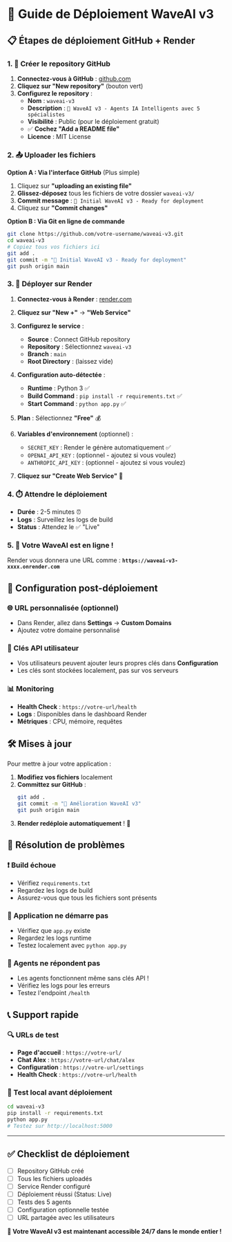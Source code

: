 # 🚀 Guide de Déploiement WaveAI v3

## 📋 Étapes de déploiement GitHub + Render

### 1. 📁 Créer le repository GitHub

1. **Connectez-vous à GitHub** : [github.com](https://github.com)
2. **Cliquez sur "New repository"** (bouton vert)
3. **Configurez le repository** :
   - **Nom** : `waveai-v3`
   - **Description** : `🌊 WaveAI v3 - Agents IA Intelligents avec 5 spécialistes`
   - **Visibilité** : Public (pour le déploiement gratuit)
   - ✅ **Cochez "Add a README file"**
   - **Licence** : MIT License

### 2. 📤 Uploader les fichiers

**Option A : Via l'interface GitHub** (Plus simple)
1. Cliquez sur **"uploading an existing file"**
2. **Glissez-déposez** tous les fichiers de votre dossier `waveai-v3/`
3. **Commit message** : `🌊 Initial WaveAI v3 - Ready for deployment`
4. Cliquez sur **"Commit changes"**

**Option B : Via Git en ligne de commande**
```bash
git clone https://github.com/votre-username/waveai-v3.git
cd waveai-v3
# Copiez tous vos fichiers ici
git add .
git commit -m "🌊 Initial WaveAI v3 - Ready for deployment"
git push origin main
```

### 3. 🚀 Déployer sur Render

1. **Connectez-vous à Render** : [render.com](https://render.com)
2. **Cliquez sur "New +"** → **"Web Service"**
3. **Configurez le service** :
   - **Source** : Connect GitHub repository
   - **Repository** : Sélectionnez `waveai-v3`
   - **Branch** : `main`
   - **Root Directory** : (laissez vide)
   
4. **Configuration auto-détectée** :
   - **Runtime** : Python 3 ✅
   - **Build Command** : `pip install -r requirements.txt` ✅
   - **Start Command** : `python app.py` ✅

5. **Plan** : Sélectionnez **"Free"** 💰

6. **Variables d'environnement** (optionnel) :
   - `SECRET_KEY` : Render le génère automatiquement ✅
   - `OPENAI_API_KEY` : (optionnel - ajoutez si vous voulez)
   - `ANTHROPIC_API_KEY` : (optionnel - ajoutez si vous voulez)

7. **Cliquez sur "Create Web Service"** 🚀

### 4. ⏱️ Attendre le déploiement

- **Durée** : 2-5 minutes ⏰
- **Logs** : Surveillez les logs de build
- **Status** : Attendez le ✅ "Live"

### 5. 🎉 Votre WaveAI est en ligne !

Render vous donnera une URL comme :
**`https://waveai-v3-xxxx.onrender.com`**

## 🔧 Configuration post-déploiement

### 🌐 URL personnalisée (optionnel)
- Dans Render, allez dans **Settings** → **Custom Domains**
- Ajoutez votre domaine personnalisé

### 🔑 Clés API utilisateur
- Vos utilisateurs peuvent ajouter leurs propres clés dans **Configuration**
- Les clés sont stockées localement, pas sur vos serveurs

### 📊 Monitoring
- **Health Check** : `https://votre-url/health`
- **Logs** : Disponibles dans le dashboard Render
- **Métriques** : CPU, mémoire, requêtes

## 🛠️ Mises à jour

Pour mettre à jour votre application :

1. **Modifiez vos fichiers** localement
2. **Committez sur GitHub** :
   ```bash
   git add .
   git commit -m "🔧 Amélioration WaveAI v3"
   git push origin main
   ```
3. **Render redéploie automatiquement** ! 🔄

## 🚨 Résolution de problèmes

### ❗ Build échoue
- Vérifiez `requirements.txt`
- Regardez les logs de build
- Assurez-vous que tous les fichiers sont présents

### 🔌 Application ne démarre pas
- Vérifiez que `app.py` existe
- Regardez les logs runtime
- Testez localement avec `python app.py`

### 🤖 Agents ne répondent pas
- Les agents fonctionnent même sans clés API !
- Vérifiez les logs pour les erreurs
- Testez l'endpoint `/health`

## 📞 Support rapide

### 🔍 URLs de test
- **Page d'accueil** : `https://votre-url/`
- **Chat Alex** : `https://votre-url/chat/alex`
- **Configuration** : `https://votre-url/settings`
- **Health Check** : `https://votre-url/health`

### 🧪 Test local avant déploiement
```bash
cd waveai-v3
pip install -r requirements.txt
python app.py
# Testez sur http://localhost:5000
```

---

## ✅ Checklist de déploiement

- [ ] Repository GitHub créé
- [ ] Tous les fichiers uploadés
- [ ] Service Render configuré
- [ ] Déploiement réussi (Status: Live)
- [ ] Tests des 5 agents
- [ ] Configuration optionnelle testée
- [ ] URL partagée avec les utilisateurs

**🌊 Votre WaveAI v3 est maintenant accessible 24/7 dans le monde entier !**